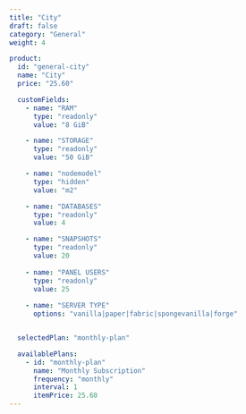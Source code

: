 ```yaml
---
title: "City"
draft: false
category: "General"
weight: 4

product:
  id: "general-city"
  name: "City"
  price: "25.60"

  customFields:
    - name: "RAM"
      type: "readonly"
      value: "8 GiB"

    - name: "STORAGE"
      type: "readonly"
      value: "50 GiB"

    - name: "nodemodel"
      type: "hidden"
      value: "m2"

    - name: "DATABASES"
      type: "readonly"
      value: 4

    - name: "SNAPSHOTS"
      type: "readonly"
      value: 20
      
    - name: "PANEL USERS"
      type: "readonly"
      value: 25
      
    - name: "SERVER TYPE"
      options: "vanilla|paper|fabric|spongevanilla|forge"


  selectedPlan: "monthly-plan"

  availablePlans:
    - id: "monthly-plan"
      name: "Monthly Subscription"
      frequency: "monthly"
      interval: 1
      itemPrice: 25.60
---
```

